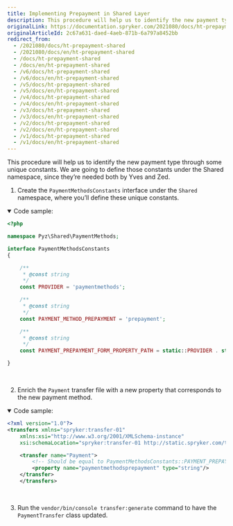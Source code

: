 ```yaml
---
title: Implementing Prepayment in Shared Layer
description: This procedure will help us to identify the new payment type through some unique constants.
originalLink: https://documentation.spryker.com/2021080/docs/ht-prepayment-shared
originalArticleId: 2c67a631-daed-4aeb-871b-6a797a8452bb
redirect_from:
  - /2021080/docs/ht-prepayment-shared
  - /2021080/docs/en/ht-prepayment-shared
  - /docs/ht-prepayment-shared
  - /docs/en/ht-prepayment-shared
  - /v6/docs/ht-prepayment-shared
  - /v6/docs/en/ht-prepayment-shared
  - /v5/docs/ht-prepayment-shared
  - /v5/docs/en/ht-prepayment-shared
  - /v4/docs/ht-prepayment-shared
  - /v4/docs/en/ht-prepayment-shared
  - /v3/docs/ht-prepayment-shared
  - /v3/docs/en/ht-prepayment-shared
  - /v2/docs/ht-prepayment-shared
  - /v2/docs/en/ht-prepayment-shared
  - /v1/docs/ht-prepayment-shared
  - /v1/docs/en/ht-prepayment-shared
---
```


This procedure will help us to identify the new payment type through some unique constants. We are going to define those constants under the Shared namespace, since they’re needed both by Yves and Zed.

1. Create the `PaymentMethodsConstants` interface under the `Shared` namespace, where you’ll define these unique constants.

<details open>
<summary>Code sample:</summary>

```php
<?php

namespace Pyz\Shared\PaymentMethods;

interface PaymentMethodsConstants
{

    /**
     * @const string
     */
    const PROVIDER = 'paymentmethods';

    /**
     * @const string
     */
    const PAYMENT_METHOD_PREPAYMENT = 'prepayment';

    /**
     * @const string
     */
    const PAYMENT_PREPAYMENT_FORM_PROPERTY_PATH = static::PROVIDER . static::PAYMENT_METHOD_PREPAYMENT;

}
```

</br>
</details>

2. Enrich the `Payment` transfer file with a new property that corresponds to the new payment method.

<details open>
<summary>Code sample:</summary>

```xml
<?xml version="1.0"?>
<transfers xmlns="spryker:transfer-01"
    xmlns:xsi="http://www.w3.org/2001/XMLSchema-instance"
    xsi:schemaLocation="spryker:transfer-01 http://static.spryker.com/transfer-01.xsd">

    <transfer name="Payment">
        <!-- Should be equal to PaymentMethodsConstants::PAYMENT_PREPAYMENT_FORM_PROPERTY_PATH. Then the form fields can be automatically mapped to the transfer object inside this field. -->
        <property name="paymentmethodsprepayment" type="string"/>
    </transfer>
    </transfers>
```

</br>
</details>

3. Run the `vendor/bin/console transfer:generate` command to have the `PaymentTransfer` class updated.
